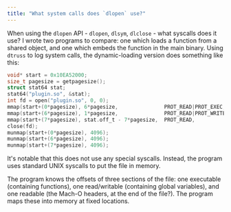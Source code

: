 ```yaml
---
title: "What system calls does `dlopen` use?"
---
```


When using the `dlopen` API - `dlopen`, `dlsym`, `dlclose` - what syscalls does it use?
I wrote two programs to compare:
one which loads a function from a shared object,
and one which embeds the function in the main binary.
Using `dtruss` to log system calls, the dynamic-loading version does something like this:

```c
void* start = 0x10EA52000;
size_t pagesize = getpagesize();
struct stat64 stat;
stat64("plugin.so", &stat);
int fd = open("plugin.so", 0, 0);
mmap(start+(0*pagesize), 6*pagesize,               PROT_READ|PROT_EXEC,  MAP_FIXED|MAP_PRIVATE, fd, 0*pagesize);
mmap(start+(6*pagesize), 1*pagesize,               PROT_READ|PROT_WRITE, MAP_FIXED|MAP_PRIVATE, fd, 1*pagesize);
mmap(start+(7*pagesize), stat.off_t - 7*pagesize,  PROT_READ,            MAP_FIXED|MAP_PRIVATE, fd, 2*pagesize);
close(fd);
munmap(start+(0*pagesize), 4096);
munmap(start+(6*pagesize), 4096);
munmap(start+(7*pagesize), 4096);
```

It's notable that this does not use any special syscalls.
Instead, the program uses standard UNIX syscalls to put the file in memory.

The program knows the offsets of three sections of the file:
one executable (containing functions),
one read/writable (containing global variables),
and one readable (the Mach-O headers, at the end of the file?).
The program maps these into memory at fixed locations.
